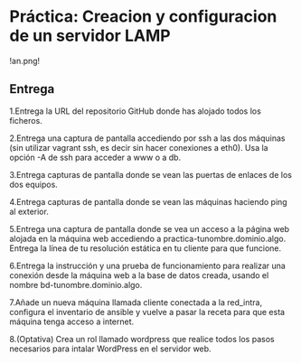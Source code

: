 # Práctica: Creacion y configuracion de un servidor LAMP


!an.png!


## Entrega

1.Entrega la URL del repositorio GitHub donde has alojado todos los ficheros.


2.Entrega una captura de pantalla accediendo por ssh a las dos máquinas (sin utilizar vagrant ssh, es decir sin hacer conexiones a eth0). Usa la opción -A de ssh para acceder a www o a db.


3.Entrega capturas de pantalla donde se vean las puertas de enlaces de los dos equipos.


4.Entrega capturas de pantalla donde se vean las máquinas haciendo ping al exterior.


5.Entrega una captura de pantalla donde se vea un acceso a la página web alojada en la máquina web accediendo a practica-tunombre.dominio.algo. Entrega la línea de tu resolución estática en tu cliente para que funcione.


6.Entrega la instrucción y una prueba de funcionamiento para realizar una conexión desde la máquina web a la base de datos creada, usando el nombre bd-tunombre.dominio.algo.


7.Añade un nueva máquina llamada cliente conectada a la red_intra, configura el inventario de ansible y vuelve a pasar la receta para que esta máquina tenga acceso a internet.


8.(Optativa) Crea un rol llamado wordpress que realice todos los pasos necesarios para intalar WordPress en el servidor web.
